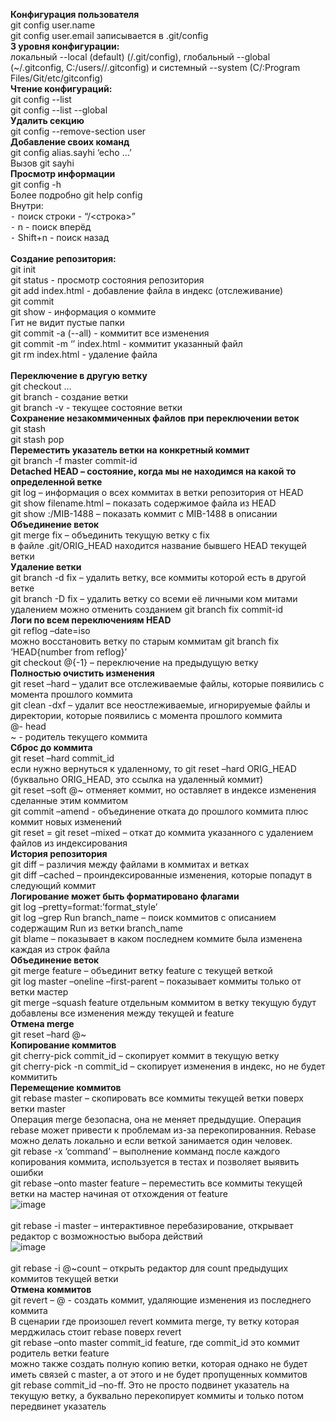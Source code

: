 **Конфигурация пользователя**<br>
git config user.name<br>
git config user.email записывается в .git/config<br>
**3 уровня конфигурации:**<br>
локальный --local (default) (<project>/.git/config), глобальный --global (\~/.gitconfig, C:/users/<user>/.gitconfig) и системный --system (C/:Program Files/Git/etc/gitconfig)<br>
**Чтение конфигураций:**<br>
git config --list <br>
git config --list --global<br>
**Удалить секцию**<br>
git config --remove-section user<br>
**Добавление своих команд**<br>
git config alias.sayhi ‘echo …’<br>
Вызов git sayhi<br>
**Просмотр информации**<br>
git config -h<br>
Более подробно git help config<br>
Внутри: <br>
 ⁃ поиск строки - “/<строка>”<br>
 ⁃ n - поиск вперёд<br>
 ⁃ Shift+n - поиск назад<br>
<br>
**Создание репозитория:**<br>
git init <br>
git status - просмотр состояния репозитория <br>
git add index.html - добавление файла в индекс (отслеживание)<br>
git commit<br>
git show - информация о коммите <br>
Гит не видит пустые папки<br>
git commit -a (--all) - коммитит все изменения<br>
git commit -m ‘’ index.html - коммитит указанный файл<br>
git rm index.html - удаление файла<br>
<br>
**Переключение в другую ветку**<br>
git checkout …<br>
git branch - создание ветки<br>
git branch -v - текущее состояние ветки<br>
**Сохранение незакоммиченных файлов при переключении веток**<br>
git stash<br>
git stash pop<br>
**Переместить указатель ветки на конкретный коммит**<br>
git branch -f master commit-id<br>
**Detached HEAD – состояние, когда мы не находимся на какой то определенной ветке**<br>
git log – информация о всех коммитах в ветки репозитория от HEAD<br>
git show filename.html – показать содержимое файла из HEAD<br>
git show :/MIB-1488 – показать коммит с MIB-1488 в описании<br>
**Объединение веток**<br>
git merge fix – объединить текущую ветку с fix<br>
в файле .git/ORIG_HEAD находится название бывшего HEAD текущей ветки<br>
**Удаление ветки**<br>
git branch -d fix – удалить ветку, все коммиты которой есть в другой ветке<br>
git branch -D fix – удалить ветку со всеми её личными ком митами<br>
удалением можно отменить созданием git branch fix commit-id<br>
**Логи по всем переключениям HEAD**<br>
git reflog –date=iso<br>
можно восстановить ветку по старым коммитам git branch fix ‘HEAD{number from reflog}’ <br>
git checkout @{-1} – переключение на предыдущую ветку<br>
**Полностью очистить изменения**<br>
git reset –hard – удалит все отслеживаемые файлы, которые появились с момента прошлого коммита<br>
git clean -dxf – удалит все неостлеживаемые, игнорируемые файлы и директории, которые появились с момента прошлого коммита<br>
@- head<br>
~ - родитель текущего коммита<br>
**Сброс до коммита**<br>
git reset –hard commit_id<br>
если нужно вернуться к удаленному, то git reset –hard ORIG_HEAD (буквально ORIG_HEAD, это ссылка на удаленный коммит)<br>
git reset –soft @~ отменяет коммит, но оставляет в индексе изменения сделанные этим коммитом<br>
git commit –amend - объединение отката до прошлого коммита плюс коммит новых изменений<br>
git reset = git reset –mixed – откат до коммита указанного с удалением файлов из индексирования<br>
**История репозитория**<br>
git diff – различия между файлами в коммитах и ветках<br>
git diff –cached – проиндексированные изменения, которые попадут в следующий коммит<br>
**Логирование может быть форматировано флагами**<br>
git log –pretty=format:’format_style’<br>
git log –grep Run branch_name – поиск коммитов с описанием содержащим Run из ветки branch_name<br>
git blame – показывает в каком последнем коммите была изменена каждая из строк файла<br>
**Объединение веток**<br>
git merge feature – объединит ветку feature с текущей веткой<br>
git log master –oneline –first-parent – показывает коммиты только от ветки мастер<br>
git merge –squash feature отдельным коммитом в ветку текущую будут добавлены все изменения между текущей и feature<br>
**Отмена merge**<br>
git reset –hard @~<br>
**Копирование коммитов**<br>
git cherry-pick commit_id – скопирует коммит в текущую ветку<br>
git cherry-pick -n commit_id – скопирует изменения в индекс, но не будет коммитить<br>
**Перемещение коммитов**<br>
git rebase master – скопировать все коммиты текущей ветки поверх ветки master<br>
 Операция merge безопасна, она не меняет предыдущие. Операция rebase может привести к проблемам из-за перекопированния. Rebase можно делать локально и если веткой занимается один человек.<br>
git rebase -x ‘command’ – выполнение комманд после каждого копирования коммита, используется в тестах и позволяет выявить ошибки<br>
git rebase –onto master feature – переместить все коммиты текущей ветки на мастер начиная от отхождения от feature<br>
![image](https://github.com/user-attachments/assets/4bdcbb6b-56ea-4cd9-aa7d-3aa8f3003128)<br>
<br>
git rebase -i master – интерактивное перебазирование, открывает редактор с возможностью выбора действий<br>
![image](https://github.com/user-attachments/assets/305f79f8-308b-430a-b759-06fdd5e45f06)<br>
<br>
git rebase -i @~count – открыть редактор для count предыдущих коммитов текущей ветки<br>
**Отмена коммитов**<br>
git revert – @ - создать коммит, удаляющие изменения из последнего коммита<br>
В сценарии где произошел revert коммита merge, ту ветку которая мерджилась стоит rebase поверх revert<br>
git rebase –onto master commit_id feature, где commit_id это коммит родитель ветки feature<br>
можно также создать полную копию ветки, которая однако не будет иметь связей с master, а от этого и не будет пропущенных коммитов <br>
git rebase commit_id –no-ff. Это не просто подвинет указатель на текущую ветку, а буквально перекопирует коммиты и только потом передвинет указатель<br>
